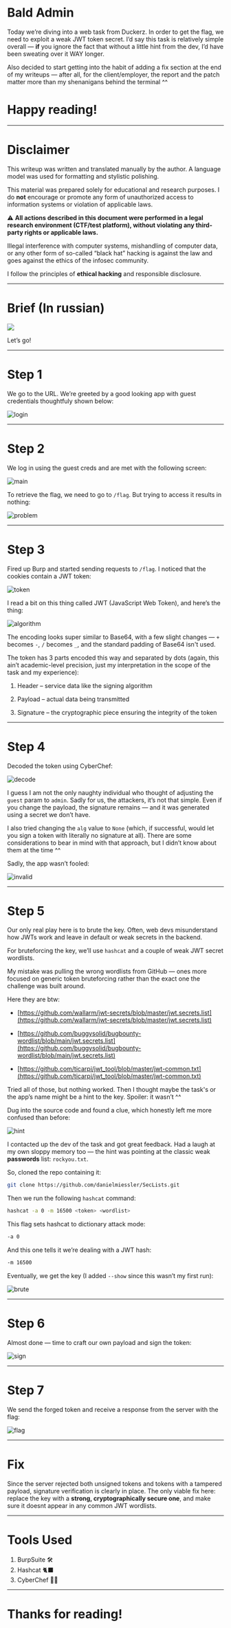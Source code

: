 # Bald Admin

Today we’re diving into a web task from Duckerz. In order to get the flag, we need to exploit a weak JWT token secret. I’d say this task is relatively simple overall — **if** you ignore the fact that without a little hint from the dev, I’d have been sweating over it WAY longer.

Also decided to start getting into the habit of adding a fix section at the end of my writeups — after all, for the client/employer, the report and the patch matter more than my shenanigans behind the terminal ^^

# Happy reading!

---

# Disclaimer

This writeup was written and translated manually by the author. A language model was used for formatting and stylistic polishing.

This material was prepared solely for educational and research purposes. I do **not** encourage or promote any form of unauthorized access to information systems or violation of applicable laws.

⚠️ **All actions described in this document were performed in a legal research environment (CTF/test platform), without violating any third-party rights or applicable laws.**

Illegal interference with computer systems, mishandling of computer data, or any other form of so-called “black hat” hacking is against the law and goes against the ethics of the infosec community.

I follow the principles of **ethical hacking** and responsible disclosure.

---

# Brief (In russian)

![](images/brief.png)

Let’s go!

---

# Step 1

We go to the URL. We’re greeted by a good looking app with guest credentials thoughtfuly shown below:

![login](images/login.png)

---

# Step 2

We log in using the guest creds and are met with the following screen:

![main](images/main.png)

To retrieve the flag, we need to go to `/flag`. But trying to access it results in nothing:

![problem](images/problem.png)

---

# Step 3

Fired up Burp and started sending requests to `/flag`. I noticed that the cookies contain a JWT token:

![token](images/token.png)

I read a bit on this thing called JWT (JavaScript Web Token), and here’s the thing:

![algorithm](images/algorithm.png)

The encoding looks super similar to Base64, with a few slight changes — `+` becomes `-`, `/` becomes `_`, and the standard padding of Base64 isn't used.

The token has 3 parts encoded this way and separated by dots (again, this ain’t academic-level precision, just my interpretation in the scope of the task and my experience):

1. Header – service data like the signing algorithm
    
2. Payload – actual data being transmitted
    
3. Signature – the cryptographic piece ensuring the integrity of the token
    

---

# Step 4

Decoded the token using CyberChef:

![decode](images/decode/png)

I guess I am not the only naughty individual who thought of adjusting the `guest` param to `admin`. Sadly for us, the attackers, it’s not that simple. Even if you change the payload, the signature remains — and it was generated using a secret we don’t have.

I also tried changing the `alg` value to `None` (which, if successful, would let you sign a token with literally no signature at all). There are some considerations to bear in mind with that approach, but I didn’t know about them at the time ^^

Sadly, the app wasn’t fooled:

![invalid](images/invalid.png)

---

# Step 5

Our only real play here is to brute the key. Often, web devs misunderstand how JWTs work and leave in default or weak secrets in the backend.

For bruteforcing the key, we’ll use `hashcat` and a couple of weak JWT secret wordlists.

My mistake was pulling the wrong wordlists from GitHub — ones more focused on generic token bruteforcing rather than the exact one the challenge was built around.

Here they are btw:

- [https://github.com/wallarm/jwt-secrets/blob/master/jwt.secrets.list](https://github.com/wallarm/jwt-secrets/blob/master/jwt.secrets.list)
    
- [https://github.com/buggysolid/bugbounty-wordlist/blob/main/jwt.secrets.list](https://github.com/buggysolid/bugbounty-wordlist/blob/main/jwt.secrets.list)
    
- [https://github.com/ticarpi/jwt_tool/blob/master/jwt-common.txt](https://github.com/ticarpi/jwt_tool/blob/master/jwt-common.txt)
    

Tried all of those, but nothing worked. Then I thought maybe the task's or the app’s name might be a hint to the key. Spoiler: it wasn’t ^^

Dug into the source code and found a clue, which honestly left me more confused than before:

![hint](images/hint.png)

I contacted up the dev of the task and got great feedback. Had a laugh at my own sloppy memory too — the hint was pointing at the classic weak **passwords** list: `rockyou.txt`.

So, cloned the repo containing it:

```bash
git clone https://github.com/danielmiessler/SecLists.git
```

Then we run the following `hashcat` command:

```bash
hashcat -a 0 -m 16500 <token> <wordlist>
```

This flag sets hashcat to dictionary attack mode:

```bash
-a 0
```

And this one tells it we’re dealing with a JWT hash:

```bash
-m 16500
```

Eventually, we get the key (I added `--show` since this wasn’t my first run):

![brute](images/brute.png)

---

# Step 6

Almost done — time to craft our own payload and sign the token:

![sign](images/sign.png)

---

# Step 7

We send the forged token and receive a response from the server with the flag:

![flag](images/flag.png)

---

# Fix

Since the server rejected both unsigned tokens and tokens with a tampered payload, signature verification is clearly in place. The only viable fix here: replace the key with a **strong, cryptographically secure one**, and make sure it doesnt appear in any common JWT wordlists.

---

# Tools Used

1) BurpSuite 🛠️
2) Hashcat 🐈‍⬛
3) CyberChef 🧑‍🍳

---

# Thanks for reading!